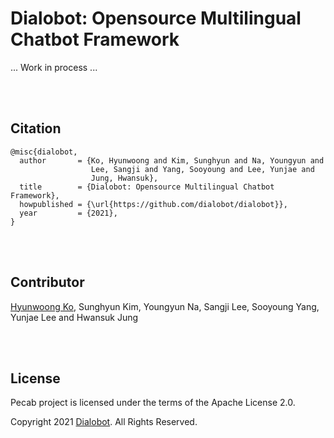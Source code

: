 # Dialobot: Opensource Multilingual Chatbot Framework

... Work in process ...

<br><br>

## Citation
```
@misc{dialobot,
  author       = {Ko, Hyunwoong and Kim, Sunghyun and Na, Youngyun and 
                  Lee, Sangji and Yang, Sooyoung and Lee, Yunjae and 
                  Jung, Hwansuk},
  title        = {Dialobot: Opensource Multilingual Chatbot Framework},
  howpublished = {\url{https://github.com/dialobot/dialobot}},
  year         = {2021},
}
```

<br><br>

## Contributor
[Hyunwoong Ko](https://github.com/hyunwoongko), Sunghyun Kim, Youngyun Na, Sangji Lee, Sooyoung Yang, Yunjae Lee and Hwansuk Jung

<br><br>

## License
Pecab project is licensed under the terms of the Apache License 2.0.

Copyright 2021 [Dialobot](https://github.com/dialobot). All Rights Reserved.

